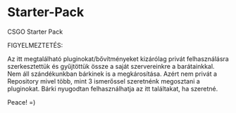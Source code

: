 # Starter-Pack
CSGO Starter Pack

FIGYELMEZTETÉS:

Az itt megtalálható pluginokat/bővítményeket kizárólag privát felhasználásra szerkesztettük és gyűjtöttük össze a saját szervereinkre a barátainkkal. Nem áll szándékunkban bárkinek is a megkárosítása. Azért nem privát a Repository mivel több, mint 3 ismerőssel szeretnénk megosztani a pluginokat. Bárki nyugodtan felhasználhatja az itt találtakat, ha szeretné.

Peace! =)
